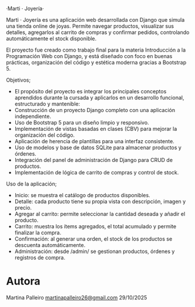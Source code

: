 
·Marti · Joyería·

Marti · Joyería es una aplicación web desarrollada con Django que simula una tienda online de joyas.
Permite navegar productos, visualizar sus detalles, agregarlos al carrito de compras y confirmar pedidos, controlando automáticamente el stock disponible.

El proyecto fue creado como trabajo final para la materia Introducción a la Programación Web con Django, y está diseñado con foco en buenas prácticas, organización del código y estética moderna gracias a Bootstrap 5.

Objetivos; 

  - El propósito del proyecto es integrar los principales conceptos aprendidos durante la cursada y aplicarlos en un desarrollo funcional, estructurado y mantenible:
  - Construcción de un proyecto Django completo con una aplicación independiente.
  - Uso de Bootstrap 5 para un diseño limpio y responsivo.
  - Implementación de vistas basadas en clases (CBV) para mejorar la organización del código.
  - Aplicación de herencia de plantillas para una interfaz consistente.
  - Uso de modelos y base de datos SQLite para almacenar productos y órdenes.
  - Integración del panel de administración de Django para CRUD de productos.
  - Implementación de lógica de carrito de compras y control de stock.

Uso de la aplicación;

  - Inicio: se muestra el catálogo de productos disponibles.
  - Detalle: cada producto tiene su propia vista con descripción, imagen y precio.
  - Agregar al carrito: permite seleccionar la cantidad deseada y añadir el producto.
  - Carrito: muestra los ítems agregados, el total acumulado y permite finalizar la compra.
  - Confirmación: al generar una orden, el stock de los productos se descuenta automáticamente.
  - Administración: desde /admin/ se gestionan productos, órdenes y registros de compra.


# Autora

Martina Palleiro
martinapalleiro26@gmail.com
29/10/2025

